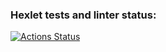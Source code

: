 ### Hexlet tests and linter status:
[![Actions Status](https://github.com/Konkin-Ivan/php-project-lvl1/workflows/hexlet-check/badge.svg)](https://github.com/Konkin-Ivan/php-project-lvl1/actions)